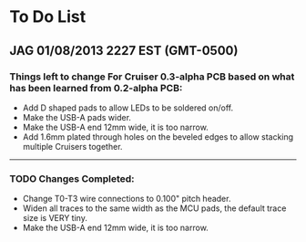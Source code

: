 # To Do List

## JAG 01/08/2013 2227 EST (GMT-0500)

### Things left to change For Cruiser 0.3-alpha PCB based on what has been learned from 0.2-alpha PCB:

* Add D shaped pads to allow LEDs to be soldered on/off.
* Make the USB-A pads wider.
* Make the USB-A end 12mm wide, it is too narrow.
* Add 1.6mm plated through holes on the beveled edges to allow stacking multiple Cruisers together.


----------

### TODO Changes Completed:

* Change T0-T3 wire connections to 0.100" pitch header.
* Widen all traces to the same width as the MCU pads, the default trace size is VERY tiny.
* Make the USB-A end 12mm wide, it is too narrow.

